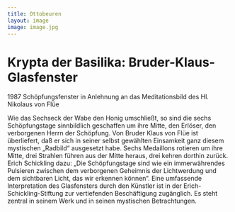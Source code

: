 ```yaml
---
title: Ottobeuren
layout: image
image: image.jpg
---
```


# Krypta der Basilika: Bruder-Klaus-Glasfenster

1987 Schöpfungsfenster in Anlehnung an das Meditationsbild des Hl. Nikolaus von Flüe

Wie das Sechseck der Wabe den Honig umschließt, so sind die sechs Schöpfungstage sinnbildlich geschaffen um ihre Mitte, den Erlöser, den verborgenen Herrn der Schöpfung. Von Bruder Klaus von Flüe ist überliefert, daß er sich in seiner selbst gewählten Einsamkeit ganz diesem mystischen „Radbild“ ausgesetzt habe. Sechs Medaillons rotieren um ihre Mitte, drei Strahlen führen aus der Mitte heraus, drei kehren dorthin zurück.
Erich Schickling dazu: „Die Schöpfungstage sind wie ein immerwährendes Pulsieren zwischen dem verborgenen Geheimnis der Lichtwerdung und dem sichtbaren Licht, das wir erkennen können“.
Eine umfassende Interpretation des Glasfensters durch den Künstler ist in der Erich-Schickling-Stiftung zur vertiefenden Beschäftigung zugänglich. Es steht zentral in seinem Werk und in seinen mystischen Betrachtungen.
